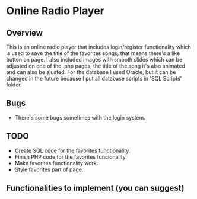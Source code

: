 # Online Radio Player

## Overview
This is an online radio player that includes login/register functionality which is used to save the title of the favorites songs, that means there's a like button on page. I also included images with smooth slides which can be adjusted on one of the .php pages, the title of the song it's also animated and can also be ajusted.
For the database I used Oracle, but it can be changed in the future because I put all database scripts in 'SQL Scripts' folder.

## Bugs
- There's some bugs sometimes with the login system.


## TODO
- Create SQL code for the favorites functionality.
- Finish PHP code for the favorites funcionality.
- Make favorites functionality work.
- Style favorites part of page.


## Functionalities to implement (you can suggest)
